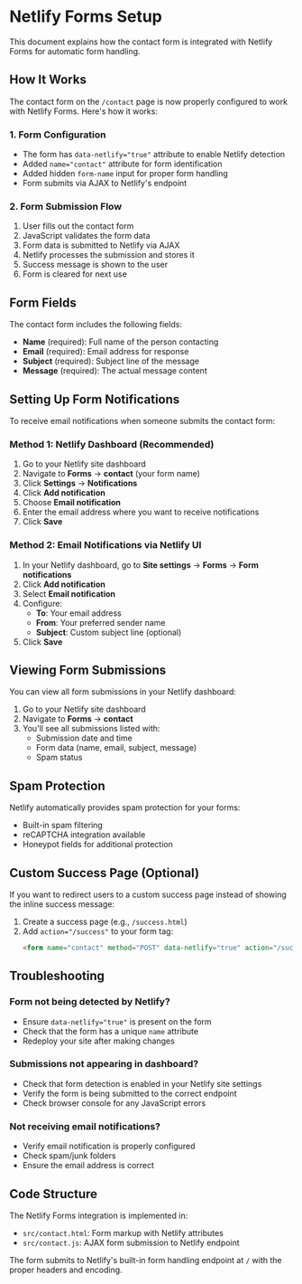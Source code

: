 # Netlify Forms Setup

This document explains how the contact form is integrated with Netlify Forms for automatic form handling.

## How It Works

The contact form on the `/contact` page is now properly configured to work with Netlify Forms. Here's how it works:

### 1. Form Configuration
- The form has `data-netlify="true"` attribute to enable Netlify detection
- Added `name="contact"` attribute for form identification
- Added hidden `form-name` input for proper form handling
- Form submits via AJAX to Netlify's endpoint

### 2. Form Submission Flow
1. User fills out the contact form
2. JavaScript validates the form data
3. Form data is submitted to Netlify via AJAX
4. Netlify processes the submission and stores it
5. Success message is shown to the user
6. Form is cleared for next use

## Form Fields

The contact form includes the following fields:
- **Name** (required): Full name of the person contacting
- **Email** (required): Email address for response
- **Subject** (required): Subject line of the message
- **Message** (required): The actual message content

## Setting Up Form Notifications

To receive email notifications when someone submits the contact form:

### Method 1: Netlify Dashboard (Recommended)

1. Go to your Netlify site dashboard
2. Navigate to **Forms** → **contact** (your form name)
3. Click **Settings** → **Notifications**
4. Click **Add notification**
5. Choose **Email notification**
6. Enter the email address where you want to receive notifications
7. Click **Save**

### Method 2: Email Notifications via Netlify UI

1. In your Netlify dashboard, go to **Site settings** → **Forms** → **Form notifications**
2. Click **Add notification**
3. Select **Email notification**
4. Configure:
   - **To**: Your email address
   - **From**: Your preferred sender name
   - **Subject**: Custom subject line (optional)
5. Click **Save**

## Viewing Form Submissions

You can view all form submissions in your Netlify dashboard:

1. Go to your Netlify site dashboard
2. Navigate to **Forms** → **contact**
3. You'll see all submissions listed with:
   - Submission date and time
   - Form data (name, email, subject, message)
   - Spam status

## Spam Protection

Netlify automatically provides spam protection for your forms:
- Built-in spam filtering
- reCAPTCHA integration available
- Honeypot fields for additional protection

## Custom Success Page (Optional)

If you want to redirect users to a custom success page instead of showing the inline success message:

1. Create a success page (e.g., `/success.html`)
2. Add `action="/success"` to your form tag:
   ```html
   <form name="contact" method="POST" data-netlify="true" action="/success">
   ```

## Troubleshooting

### Form not being detected by Netlify?
- Ensure `data-netlify="true"` is present on the form
- Check that the form has a unique `name` attribute
- Redeploy your site after making changes

### Submissions not appearing in dashboard?
- Check that form detection is enabled in your Netlify site settings
- Verify the form is being submitted to the correct endpoint
- Check browser console for any JavaScript errors

### Not receiving email notifications?
- Verify email notification is properly configured
- Check spam/junk folders
- Ensure the email address is correct

## Code Structure

The Netlify Forms integration is implemented in:
- `src/contact.html`: Form markup with Netlify attributes
- `src/contact.js`: AJAX form submission to Netlify endpoint

The form submits to Netlify's built-in form handling endpoint at `/` with the proper headers and encoding. 